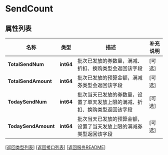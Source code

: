 # SendCount

## 属性列表

名称 | 类型 | 描述 | 补充说明
------------ | ------------- | ------------- | -------------
**TotalSendNum** | **int64** | 批次已发放的券数量，满减、折扣、换购类型会返回该字段 | [可选] 
**TotalSendAmount** | **int64** | 批次已发放的预算金额，满减券类型会返回该字段 | [可选] 
**TodaySendNum** | **int64** | 批次当天已发放的券数量，设置了单天发放上限的满减、折扣、换购类型返回该字段 | [可选] 
**TodaySendAmount** | **int64** | 批次当天已发放的预算金额，设置了当天发放上限的满减券类型返回该字段 | [可选] 

[\[返回类型列表\]](README.md#类型列表)
[\[返回接口列表\]](README.md#接口列表)
[\[返回服务README\]](README.md)


